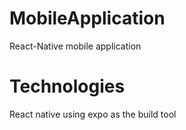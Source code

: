 # MobileApplication
React-Native mobile application

# Technologies
React native using expo as the build tool

